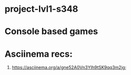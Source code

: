 # project-lvl1-s348

# Console based games

# Asciinema recs:
1. https://asciinema.org/a/gne52A0Vn3YIh9tSK9qq3m2jg;

